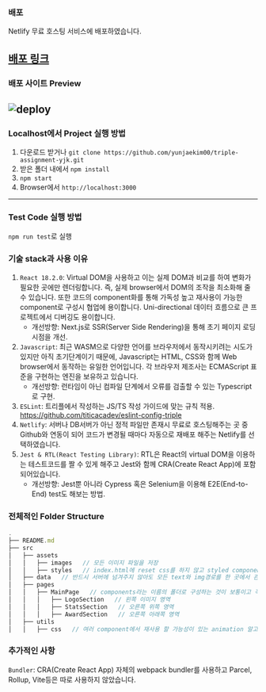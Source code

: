 ### 배포

Netlify 무료 호스팅 서비스에 배포하였습니다.

## <a href="https://scintillating-elf-6ad26c.netlify.app/" target="_blank"> 배포 링크 </a>

### 배포 사이트 Preview

## ![deploy](https://user-images.githubusercontent.com/82442974/175777550-4c350add-df02-48a9-9578-3015c219b5ed.gif)

### Localhost에서 Project 실행 방법

1. 다운로드 받거나 `git clone https://github.com/yunjaekim00/triple-assignment-yjk.git`
2. 받은 폴더 내에서 `npm install`
3. `npm start`
4. Browser에서 `http://localhost:3000`

---

### Test Code 실행 방법

`npm run test`로 실행

### 기술 stack과 사용 이유

1. `React 18.2.0`: Virtual DOM을 사용하고 이는 실제 DOM과 비교를 하여 변화가 필요한 곳에만 렌더링합니다. 즉, 실제 browser에서 DOM의 조작을 최소화해 줄 수 있습니다. 또한 코드의 component화를 통해 가독성 높고 재사용이 가능한 component로 구성시 협업에 용이합니다. Uni-directional 데이터 흐름으로 큰 프로젝트에서 디버깅도 용이합니다.
   - 개선방향: Next.js로 SSR(Server Side Rendering)을 통해 초기 페이지 로딩 시점을 개선.
2. `Javascript`: 최근 WASM으로 다양한 언어를 브라우저에서 동작시키려는 시도가 있지만 아직 초기단계이기 때문에, Javascript는 HTML, CSS와 함께 Web browser에서 동작하는 유일한 언어입니다. 각 브라우저 제조사는 ECMAScript 표준을 구현하는 엔진을 보유하고 있습니다.
   - 개선방향: 런타임이 아닌 컴파일 단계에서 오류를 검출할 수 있는 Typescript로 구현.
3. `ESLint`: 트리플에서 작성하는 JS/TS 작성 가이드에 맞는 규칙 적용.
   https://github.com/titicacadev/eslint-config-triple
4. `Netlify`: 서버나 DB서버가 아닌 정적 파일만 존재시 무료로 호스팅해주는 곳 중 Github와 연동이 되어 코드가 변경될 때마다 자동으로 재배포 해주는 Netlify를 선택하였습니다.
5. `Jest & RTL(React Testing Library)`: RTL은 React의 virtual DOM을 이용하는 테스트코드를 짤 수 있게 해주고 Jest와 함께 CRA(Create React App)에 포함되어있습니다.
   - 개선방향: Jest뿐 아니라 Cypress 혹은 Selenium을 이용해 E2E(End-to-End) test도 해보는 방법.

### 전체적인 Folder Structure

```js
.
├── README.md
├── src
│   ├── assets
│   │   ├── images   // 모든 이미지 파일을 저장
│   │   ├── styles   // index.html에 reset css를 하지 않고 styled component의 GlobalStyles.js로 CSS reset, font-style 지정, theme.js로 글자색, 배경색을 Context로 넘겨줍니다.
│   ├── data   // 반드시 서버에 넘겨주지 않아도 모든 text와 img경로를 한 곳에서 관리
│   ├── pages
│   │   ├── MainPage   // components라는 이름의 폴더로 구성하는 것이 보통이고 각 회사별 folder structure를 따르는 것이 우선이지만, 가독성을 높이기 위해 pages라는 폴더에 nested 구조로 component화 하였습니다.
│   │   │   ├── LogoSection   // 왼쪽 이미지 영역
│   │   │   ├── StatsSection   // 오른쪽 위쪽 영역
│   │   │   ├── AwardSection   // 오른쪽 아래쪽 영역
│   ├── utils
│   │   ├── css   // 여러 component에서 재사용 할 가능성이 있는 animation 알고리즘을 분리
```

### 추가적인 사항

`Bundler`: CRA(Create React App) 자체의 webpack bundler를 사용하고 Parcel, Rollup, Vite등은 따로 사용하지 않았습니다.
